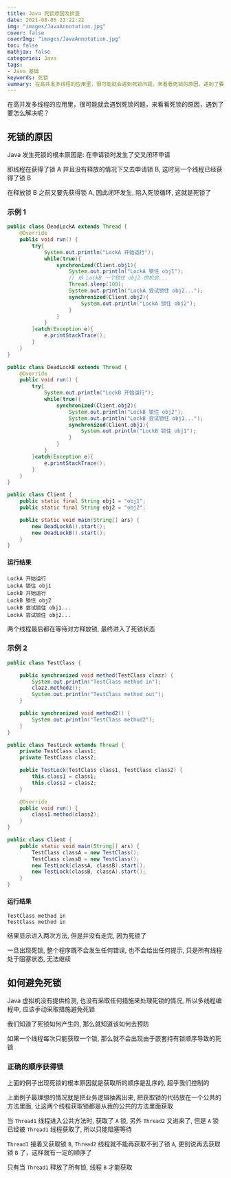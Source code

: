 ```yaml
---
title: Java 死锁原因及排查
date: 2021-08-05 22:22:22
img: "images/JavaAnnotation.jpg"
cover: false
coverImg: "images/JavaAnnotation.jpg"
toc: false
mathjax: false
categories: Java
tags:
- Java 基础
keywords: 死锁
summary: 在高并发多线程的应用里，很可能就会遇到死锁问题，来看看死锁的原因，遇到了要怎么解决呢？
---
```


在高并发多线程的应用里，很可能就会遇到死锁问题，来看看死锁的原因，遇到了要怎么解决呢？

## 死锁的原因

Java 发生死锁的根本原因是: 在申请锁时发生了交叉闭环申请

即线程在获得了锁 A 并且没有释放的情况下又去申请锁 B, 这时另一个线程已经获得了锁 B

在释放锁 B 之前又要先获得锁 A, 因此闭环发生, 陷入死锁循环, 这就是死锁了

### 示例 1

```java
public class DeadLockA extends Thread {
    @Override
    public void run() {
        try{
            System.out.println("LockA 开始运行");
            while(true){
                synchronized(Client.obj1){
                    System.out.println("LockA 锁住 obj1");
                    // 给 LockB 一个锁住 obj2 的机会...
                    Thread.sleep(100);
                    System.out.println("LockA 尝试锁住 obj2...");
                    synchronized(Client.obj2){
                        System.out.println("LockA 锁住 obj2");
                    }
                }
            }
        }catch(Exception e){
            e.printStackTrace();
        }
    }
}

public class DeadLockB extends Thread {
    @Override
    public void run() {
        try{
            System.out.println("LockB 开始运行");
            while(true){
                synchronized(Client.obj2){
                    System.out.println("LockB 锁住 obj2");
                    System.out.println("LockB 尝试锁住 obj1...");
                    synchronized(Client.obj1){
                        System.out.println("LockB 锁住 obj1");
                    }
                }
            }
        }catch(Exception e){
            e.printStackTrace();
        }
    }
}

public class Client {
    public static final String obj1 = "obj1";
    public static final String obj2 = "obj2";

    public static void main(String[] ars) {
        new DeadLockA().start();
        new DeadLockB().start();
    }
}
```

#### 运行结果

```log
LockA 开始运行
LockA 锁住 obj1
LockB 开始运行
LockB 锁住 obj2
LockB 尝试锁住 obj1...
LockA 尝试锁住 obj2...
```

两个线程最后都在等待对方释放锁, 最终进入了死锁状态

### 示例 2

```java
public class TestClass {

    public synchronized void method(TestClass clazz) {
        System.out.println("TestClass method in");
        clazz.method2();
        System.out.println("TestClass method out");
    }

    public synchronized void method2() {
        System.out.println("TestClass method2");
    }
}

public class TestLock extends Thread {
    private TestClass class1;
    private TestClass class2;

    public TestLock(TestClass class1, TestClass class2) {
        this.class1 = class1;
        this.class2 = class2;
    }

    @Override
    public void run() {
        class1.method(class2);
    }
}

public class Client {
    public static void main(String[] ars) {
        TestClass classA = new TestClass();
        TestClass classB = new TestClass();
        new TestLock(classA, classB).start();
        new TestLock(classB, classA).start();
    }
}
```

#### 运行结果

```log
TestClass method in
TestClass method in
```

结果显示进入两次方法, 但是并没有走完, 因为死锁了

一旦出现死锁, 整个程序既不会发生任何错误, 也不会给出任何提示, 只是所有线程处于阻塞状态, 无法继续

## 如何避免死锁

Java 虚拟机没有提供检测, 也没有采取任何措施来处理死锁的情况, 所以多线程编程中, 应该手动采取措施避免死锁

我们知道了死锁如何产生的, 那么就知道该如何去预防

如果一个线程每次只能获取一个锁, 那么就不会出现由于嵌套持有锁顺序导致的死锁

### 正确的顺序获得锁

上面的例子出现死锁的根本原因就是获取所的顺序是乱序的, 超乎我们控制的

上面例子最理想的情况就是把业务逻辑抽离出来, 把获取锁的代码放在一个公共的方法里面, 让这两个线程获取锁都是从我的公共的方法里面获取

当 `Thread1` 线程进入公共方法时, 获取了 `A` 锁, 另外 `Thread2` 又进来了, 但是 `A` 锁已经被 `Thread1` 线程获取了, 所以只能阻塞等待

`Thread1` 接着又获取锁 `B`, `Thread2` 线程就不能再获取不到了锁 `A`, 更别说再去获取锁 `B` 了，这样就有一定的顺序了

只有当 `Thread1` 释放了所有锁, 线程 `B` 才能获取
